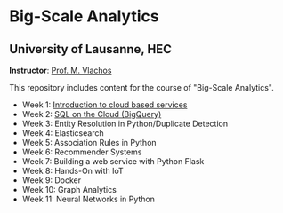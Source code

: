 # Big-Scale Analytics 
## University of Lausanne, HEC

**Instructor**: [Prof. M. Vlachos](https://people.unil.ch/michalisvlachos/)

This repository includes content for the course of "Big-Scale Analytics".

- Week 1: [Introduction to cloud based services](week1)
- Week 2: [SQL on the Cloud (BigQuery)](week2)
- Week 3: Entity Resolution in Python/Duplicate Detection
- Week 4: Elasticsearch
- Week 5: Association Rules in Python
- Week 6: Recommender Systems
- Week 7: Building a web service with Python Flask
- Week 8: Hands-On with IoT
- Week 9: Docker
- Week 10: Graph Analytics
- Week 11: Neural Networks in Python
